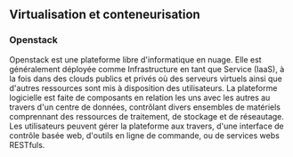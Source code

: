 ## Virtualisation et conteneurisation

### Openstack

Openstack est une plateforme libre d'informatique en nuage. Elle est généralement déployée comme
Infrastructure en tant que Service (IaaS), à la fois dans des clouds publics et privés où des
serveurs virtuels ainsi que d'autres ressources sont mis à disposition des utilisateurs. La
plateforme logicielle est faite de composants en relation les uns avec les autres au travers d'un
centre de données, contrôlant divers ensembles de matériels comprennant des ressources de traitement,
de stockage et de réseautage. Les utilisateurs peuvent gérer la plateforme aux travers, d'une
interface de contrôle basée web, d'outils en ligne de commande, ou de services webs RESTfuls.
